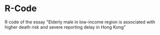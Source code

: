 # R-Code
R code of the essay "Elderly male in low-income region is associated with higher death risk and severe reporting delay in Hong Kong"
